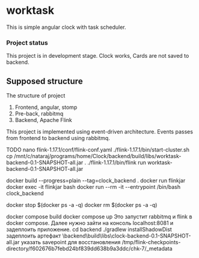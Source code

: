 # worktask
This is simple angular clock with task scheduler.
### Project status
This project is in development stage. Clock works, Cards are not saved to backend.
## Supposed structure
The structure of project
1. Frontend, angular, stomp
2. Pre-back, rabbitmq
3. Backend, Apache Flink

This project is implemented using event-driven architecture. Events passes from frontend to backend using rabbitmq.



TODO
nano flink-1.17.1/conf/flink-conf.yaml
./flink-1.17.1/bin/start-cluster.sh
cp /mnt/c/nataraj/programs/home/Clock/backend/build/libs/worktask-backend-0.1-SNAPSHOT-all.jar .
./flink-1.17.1/bin/flink run worktask-backend-0.1-SNAPSHOT-all.jar



docker build --progress=plain --tag=clock_backend .
docker run flinkjar
docker exec -it flinkjar bash
docker run --rm -it --entrypoint /bin/bash clock_backend

docker stop $(docker ps -a -q)
docker rm $(docker ps -a -q)



docker compose build
docker compose up
Это запустит rabbitmq и flink в docker compose. Далее нужно зайти на консоль
localhost:8081 и задеплоить приложение.
cd backend
./gradlew installShadowDist
задеплоить артефакт 
\backend\build\libs\clock-backend-0.1-SNAPSHOT-all.jar
указать savepoint для восстановления 
/tmp/flink-checkpoints-directory/f602676b7febd24bf839dd638b9a3ddc/chk-7/_metadata

